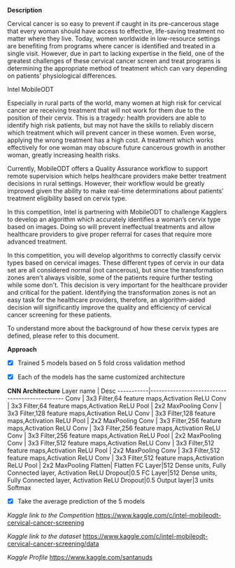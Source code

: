 
**Description**


Cervical cancer is so easy to prevent if caught in its pre-cancerous stage that every woman should have access to effective, life-saving treatment no matter where they live. Today, women worldwide in low-resource settings are benefiting from programs where cancer is identified and treated in a single visit. However, due in part to lacking expertise in the field, one of the greatest challenges of these cervical cancer screen and treat programs is determining the appropriate method of treatment which can vary depending on patients’ physiological differences.

Intel MobileODT

Especially in rural parts of the world, many women at high risk for cervical cancer are receiving treatment that will not work for them due to the position of their cervix. This is a tragedy: health providers are able to identify high risk patients, but may not have the skills to reliably discern which treatment which will prevent cancer in these women. Even worse, applying the wrong treatment has a high cost. A treatment which works effectively for one woman may obscure future cancerous growth in another woman, greatly increasing health risks.

Currently, MobileODT offers a Quality Assurance workflow to support remote supervision which helps healthcare providers make better treatment decisions in rural settings. However, their workflow would be greatly improved given the ability to make real-time determinations about patients’ treatment eligibility based on cervix type.

In this competition, Intel is partnering with MobileODT to challenge Kagglers to develop an algorithm which accurately identifies a woman’s cervix type based on images. Doing so will prevent ineffectual treatments and allow healthcare providers to give proper referral for cases that require more advanced treatment.

In this competition, you will develop algorithms to correctly classify cervix types based on cervical images. These different types of cervix in our data set are all considered normal (not cancerous), but since the transformation zones aren't always visible, some of the patients require further testing while some don't. This decision is very important for the healthcare provider and critical for the patient. Identifying the transformation zones is not an easy task for the healthcare providers, therefore, an algorithm-aided decision will significantly improve the quality and efficiency of cervical cancer screening for these patients. 

To understand more about the background of how these cervix types are defined, please refer to this document. 


**Approach**

- [x] Trained 5 models based on 5 fold cross validation method 
- [x] Each of the models has the same customized architecture 


**CNN Architecture**
Layer name | Desc
-----------|-----------------------------------------------
Conv | 3x3 Filter,64 feature maps,Activation ReLU
Conv | 3x3 Filter,64 feature maps,Activation ReLU
Pool | 2x2 MaxPooling 
Conv | 3x3 Filter,128 feature maps,Activation ReLU
Conv | 3x3 Filter,128 feature maps,Activation ReLU
Pool | 2x2 MaxPooling
Conv | 3x3 Filter,256 feature maps,Activation ReLU
Conv | 3x3 Filter,256 feature maps,Activation ReLU
Conv | 3x3 Filter,256 feature maps,Activation ReLU
Pool | 2x2 MaxPooling
Conv | 3x3 Filter,512 feature maps,Activation ReLU
Conv | 3x3 Filter,512 feature maps,Activation ReLU
Pool | 2x2 MaxPooling
Conv | 3x3 Filter,512 feature maps,Activation ReLU
Conv | 3x3 Filter,512 feature maps,Activation ReLU
Pool | 2x2 MaxPooling
Flatten| Flatten 
FC Layer|512 Dense units, Fully Connected layer, Activation ReLU
Dropout|0.5
FC Layer|512 Dense units, Fully Connected layer, Activation ReLU
Dropout|0.5
Output layer|3 units Softmax 

- [x] Take the average prediction of the 5 models 

*Kaggle link to the Competition*
https://www.kaggle.com/c/intel-mobileodt-cervical-cancer-screening

*Kaggle link to the dataset*
https://www.kaggle.com/c/intel-mobileodt-cervical-cancer-screening/data

*Kaggle Profile*
https://www.kaggle.com/santanuds


 
    


